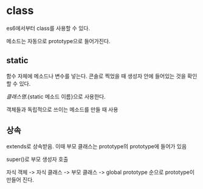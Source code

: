 # class

es6에서부터 class를 사용할 수 있다.

메소드는 자동으로 prototype으로 들어가진다.

## static

함수 자체에 메소드나 변수를 넣는다. 콘솔로 찍었을 때 생성자 안에 들어있는 것을 확인할 수 있다.

${클래스 명}.${static 메소드 이름}으로 사용한다.

객체들과 독립적으로 쓰이는 메소드를 만들 때 사용

## 상속

extends로 상속받음. 이때 부모 클래스는 prototype의 prototype에 들어가 있음

super()로 부모 생성자 호출

자식 객체 -> 자식 클래스 -> 부모 클래스 -> global prototype 순으로 prototype이 만들어 진다.
